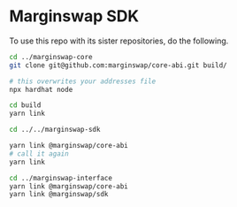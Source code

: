 # Marginswap SDK

To use this repo with its sister repositories, do the following.

```bash
cd ../marginswap-core
git clone git@github.com:marginswap/core-abi.git build/

# this overwrites your addresses file
npx hardhat node 

cd build
yarn link

cd ../../marginswap-sdk

yarn link @marginswap/core-abi
# call it again
yarn link

cd ../marginswap-interface
yarn link @marginswap/core-abi
yarn link @marginswap/sdk
```
